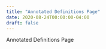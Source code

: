 ```yaml
---
title: "Annotated Definitions Page"
date: 2020-08-24T00:00:00-04:00
draft: false
---
```


Annotated Definitions Page
